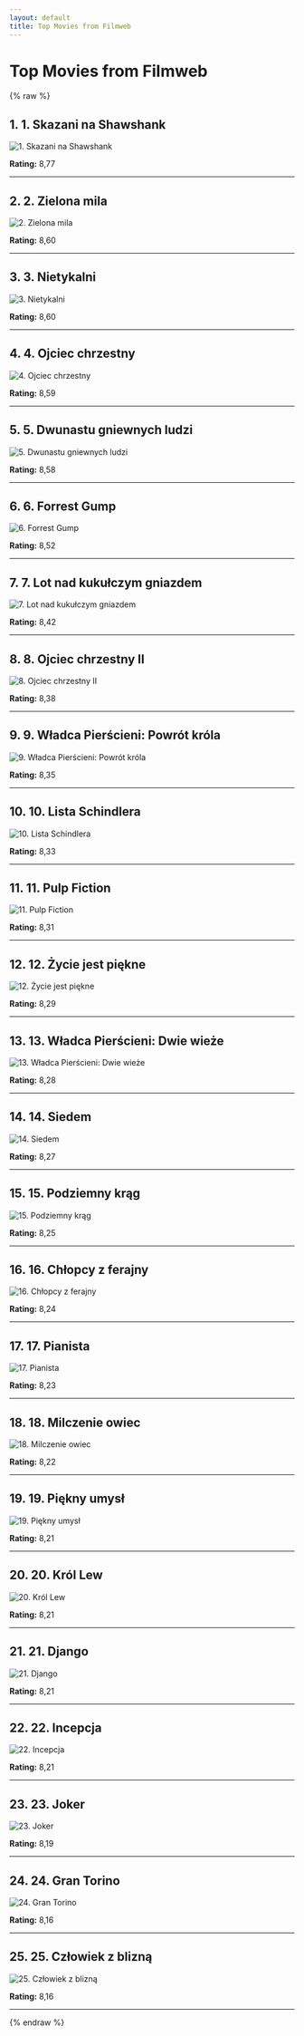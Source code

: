 ```yaml
---
layout: default
title: Top Movies from Filmweb
---
```


# Top Movies from Filmweb

{% raw %}
## 1. 1. Skazani na Shawshank

![1. Skazani na Shawshank](https://fwcdn.pl/fpo/10/48/1048/6925401_1.7.webp)

**Rating:** 8,77

---

## 2. 2. Zielona mila

![2. Zielona mila](https://fwcdn.pl/fpo/08/62/862/7517878_1.7.webp)

**Rating:** 8,60

---

## 3. 3. Nietykalni

![3. Nietykalni](https://fwcdn.pl/fpo/33/90/583390/7441162_1.7.webp)

**Rating:** 8,60

---

## 4. 4. Ojciec chrzestny

![4. Ojciec chrzestny](https://fwcdn.pl/fpo/10/89/1089/7196615_1.7.webp)

**Rating:** 8,59

---

## 5. 5. Dwunastu gniewnych ludzi

![5. Dwunastu gniewnych ludzi](https://fwcdn.pl/fpo/07/01/30701/8094290_1.7.webp)

**Rating:** 8,58

---

## 6. 6. Forrest Gump

![6. Forrest Gump](https://fwcdn.pl/fpo/09/98/998/8021615_1.7.webp)

**Rating:** 8,52

---

## 7. 7. Lot nad kukułczym gniazdem

![7. Lot nad kukułczym gniazdem](https://fwcdn.pl/fpo/10/19/1019/6974780_1.7.webp)

**Rating:** 8,42

---

## 8. 8. Ojciec chrzestny II

![8. Ojciec chrzestny II](https://fwcdn.pl/fpo/10/90/1090/7196616_1.7.webp)

**Rating:** 8,38

---

## 9. 9. Władca Pierścieni: Powrót króla

![9. Władca Pierścieni: Powrót króla](https://fwcdn.pl/fpo/18/41/11841/7494142_1.7.webp)

**Rating:** 8,35

---

## 10. 10. Lista Schindlera

![10. Lista Schindlera](https://fwcdn.pl/fpo/12/11/1211/7876866_1.7.webp)

**Rating:** 8,33

---

## 11. 11. Pulp Fiction

![11. Pulp Fiction](https://fwcdn.pl/fpo/10/39/1039/7517880_1.7.webp)

**Rating:** 8,31

---

## 12. 12. Życie jest piękne

![12. Życie jest piękne](https://fwcdn.pl/fpo/02/08/208/8161942.7.webp)

**Rating:** 8,29

---

## 13. 13. Władca Pierścieni: Dwie wieże

![13. Władca Pierścieni: Dwie wieże](https://fwcdn.pl/fpo/14/51/31451/7877022_1.7.webp)

**Rating:** 8,28

---

## 14. 14. Siedem

![14. Siedem](https://fwcdn.pl/fpo/07/02/702/8021069_1.7.webp)

**Rating:** 8,27

---

## 15. 15. Podziemny krąg

![15. Podziemny krąg](https://fwcdn.pl/fpo/08/37/837/7522091_1.7.webp)

**Rating:** 8,25

---

## 16. 16. Chłopcy z ferajny

![16. Chłopcy z ferajny](https://fwcdn.pl/fpo/10/33/1033/6941458_1.7.webp)

**Rating:** 8,24

---

## 17. 17. Pianista

![17. Pianista](https://fwcdn.pl/fpo/22/25/32225/7519150_1.7.webp)

**Rating:** 8,23

---

## 18. 18. Milczenie owiec

![18. Milczenie owiec](https://fwcdn.pl/fpo/10/47/1047/8022081_1.7.webp)

**Rating:** 8,22

---

## 19. 19. Piękny umysł

![19. Piękny umysł](https://fwcdn.pl/fpo/18/64/31864/7521208_1.7.webp)

**Rating:** 8,21

---

## 20. 20. Król Lew

![20. Król Lew](https://fwcdn.pl/fpo/68/78/6878/7389475_1.7.webp)

**Rating:** 8,21

---

## 21. 21. Django

![21. Django](https://fwcdn.pl/fpo/05/41/620541/7504936_2.7.webp)

**Rating:** 8,21

---

## 22. 22. Incepcja

![22. Incepcja](https://fwcdn.pl/fpo/08/91/500891/7354571_1.7.webp)

**Rating:** 8,21

---

## 23. 23. Joker

![23. Joker](https://fwcdn.pl/fpo/01/67/810167/7905225_1.7.webp)

**Rating:** 8,19

---

## 24. 24. Gran Torino

![24. Gran Torino](https://fwcdn.pl/fpo/65/80/476580/7239651_2.7.webp)

**Rating:** 8,16

---

## 25. 25. Człowiek z blizną

![25. Człowiek z blizną](https://fwcdn.pl/fpo/48/33/4833/6935904_1.7.webp)

**Rating:** 8,16

---

{% endraw %}